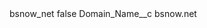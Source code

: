 <?xml version="1.0" encoding="UTF-8"?>
<CustomMetadata xmlns="http://soap.sforce.com/2006/04/metadata" xmlns:xsi="http://www.w3.org/2001/XMLSchema-instance" xmlns:xsd="http://www.w3.org/2001/XMLSchema">
    <label>bsnow_net</label>
    <protected>false</protected>
    <values>
        <field>Domain_Name__c</field>
        <value xsi:type="xsd:string">bsnow.net</value>
    </values>
</CustomMetadata>
